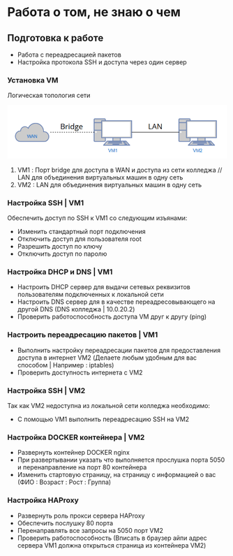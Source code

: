 # Работа о том, не знаю о чем

## Подготовка к работе

- Работа с переадресацией пакетов
- Настройка протокола SSH и доступа через один сервер

### Установка VM

Логическая топология сети

<img src="1.png">

1. VM1 : Порт bridge для доступа в WAN и доступа из сети колледжа // LAN для объединения виртуальных машин в одну сеть
2. VM2 : LAN для объединения виртуальных машин в одну сеть

### Настройка SSH | VM1

Обеспечить доступ по SSH к VM1 со следующим изъянами:

- Изменить стандартный порт подключения
- Отключить доступ для пользователя root
- Разрешить доступ по ключу
- Отключить доступ по паролю

### Настройка DHCP и DNS | VM1

- Настроить DHCP сервер для выдачи сетевых реквизитов пользователям подключенных к локальной сети
- Настроить DNS сервер для в качестве переадресовывающего на другой DNS (DNS колледжа | 10.0.20.2)
- Проверить работоспособность доступа VM друг к другу (ping)

### Настроить переадресацию пакетов | VM1

- Выполнить настройку переадресации пакетов для предоставления доступа в интернет VM2 (Делаете любым удобным для вас способом | Например : iptables)
- Проверить доступность интернета с VM2

### Настройка SSH | VM2

Так как VM2 недоступна из локальной сети колледжа необходимо:

- С помощью VM1 выполнить переадресацию SSH на VM2

### Настройка DOCKER контейнера | VM2

- Развернуть контейнер DOCKER nginx
- При развертывании указать что выполняется прослушка порта 5050 и перенаправление на порт 80 контейнера
- Изменить стартовую страницу, на страницу с информацией о вас (ФИО : Возраст : Рост : Группа)

### Настройка HAProxy

- Развернуть роль прокси сервера HAProxy
- Обеспечить послушку 80 порта
- Перенаправлять все запросы на 5050 порт VM2
- Проверить работоспособность (Вписать в браузер айпи адрес сервера VM1 должна открыться страница из контейнера VM2)